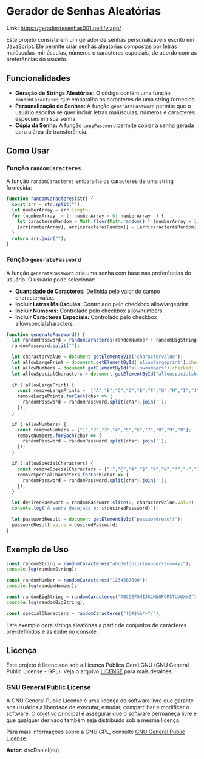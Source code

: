 # Gerador de Senhas Aleatórias

**Link:** https://geradordesenhas001.netlify.app/

Este projeto consiste em um gerador de senhas personalizáveis escrito em JavaScript. Ele permite criar senhas aleatórias compostas por letras maiúsculas, minúsculas, números e caracteres especiais, de acordo com as preferências do usuário.

## Funcionalidades

- **Geração de Strings Aleatórias:** O código contém uma função `randomCaracteres` que embaralha os caracteres de uma string fornecida.
- **Personalização de Senhas:** A função `generatePassword` permite que o usuário escolha se quer incluir letras maiúsculas, números e caracteres especiais em sua senha.
- **Cópia da Senha:** A função `copyPassword` permite copiar a senha gerada para a área de transferência.

## Como Usar

### Função `randomCaracteres`

A função `randomCaracteres` embaralha os caracteres de uma string fornecida:

```javascript
function randomCaracteres(str) {
  const arr = str.split("");
  let numberArray = arr.length;
  for (numberArray -= 1; numberArray > 0; numberArray--) { 
    let caracteresRandom = Math.floor(Math.random() * (numberArray + 1));
    [arr[numberArray], arr[caracteresRandom]] = [arr[caracteresRandom], arr[numberArray]];
  }
  return arr.join("");
} 
```
### Função `generatePassword`

A função `generatePassword` cria uma senha com base nas preferências do usuário. O usuário pode selecionar:

- **Quantidade de Caracteres:** Definida pelo valor do campo charactervalue.
- **Incluir Letras Maiúsculas:** Controlado pelo checkbox allowlargeprint.
- **Incluir Números:** Controlado pelo checkbox allownumbers.
- **Incluir Caracteres Especiais:** Controlado pelo checkbox allowspecialsharacters.

```javascript
function generatePassword() {
  let randomPassword = randomCaracteres(randomNumber + randomBigString + randomString + specialCharacters);
  randomPassword.split("");

  let characterValue = document.getElementById('charactervalue');
  let allowLargePrint = document.getElementById('allowlargeprint').checked;
  let allowNumbers = document.getElementById("allownumbers").checked;
  let allowSpecialCharacters = document.getElementById("allowspecialsharacters").checked;
  
  if (!allowLargePrint) {
    const removeLargePrints =  ["A","B","C","D","E","F","G","H","I","J","K","L","M","N","O","P","Q","R","S","T","U","V","W","X","Y","Z"];
    removeLargePrints.forEach(char => {
      randomPassword = randomPassword.split(char).join('');
    });
  }

  if (!allowNumbers) {
    const removeNumbers = ["1","2","3","4","5","6","7","8","9","0"];
    removeNumbers.forEach(char => {
      randomPassword = randomPassword.split(char).join('');
    });
  }

  if (!allowSpecialCharacters) {
    const removeSpecialCharacters = ["!","@","#","$","%","&","*","~","?","/"];
    removeSpecialCharacters.forEach(char => {
      randomPassword = randomPassword.split(char).join('');
    });
  }

  let desiredPassword = randomPassword.slice(0, characterValue.value);
  console.log(`A senha desejada é: ${desiredPassword}`);

  let passwordResult = document.getElementById("passwordresult");
  passwordResult.value = desiredPassword;
}
```

## Exemplo de Uso

```javascript
const randomString = randomCaracteres("abcdefghijklmnopqrstuvwxyz");
console.log(randomString);

const randomNumber = randomCaracteres("1234567890");
console.log(randomNumber);

const randomBigString = randomCaracteres("ABCDEFGHIJKLMNOPQRSTUVWXYZ");
console.log(randomBigString);

const specialCharacters = randomCaracteres("!@#$%&*~?/");
```

Este exemplo gera strings aleatórias a partir de conjuntos de caracteres pré-definidos e as exibe no console.

## Licença

Este projeto é licenciado sob a Licença Pública Geral GNU (GNU General Public License - GPL). Veja o arquivo [LICENSE](LICENSE) para mais detalhes.

### GNU General Public License

A GNU General Public License é uma licença de software livre que garante aos usuários a liberdade de executar, estudar, compartilhar e modificar o software. O objetivo principal é assegurar que o software permaneça livre e que qualquer derivado também seja distribuído sob a mesma licença.

Para mais informações sobre a GNU GPL, consulte [GNU General Public License](https://www.gnu.org/licenses/gpl-3.0.html).


**Autor:** dvcDaniel(eu) 
 
